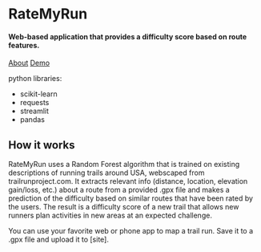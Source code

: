 # RateMyRun

#### Web-based application that provides a difficulty score based on route features. 

[About](https://docs.google.com/presentation/d/1c3w7a2jl3yOn5c4sGImYtmCMqDOdIV-y/edit#slide=id.p1)
[Demo](https://www.youtube.com/watch?v=VSw8FKZB6sc)

python libraries:
- scikit-learn
- requests
- streamlit
- pandas

## How it works
RateMyRun uses a Random Forest algorithm that is trained on existing descriptions of running trails around USA, webscaped from trailrunproject.com. It extracts relevant info (distance, location, elevation gain/loss, etc.) about a route from a provided .gpx file and makes a prediction of the difficulty based on similar routes that have been rated by the users. The result is a difficulty score of a new trail that allows new runners plan activities in new areas at an expected challenge.

You can use your favorite web or phone app to map a trail run. Save it to a .gpx file and upload it to [site]. 
